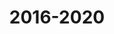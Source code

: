 ---
title: 2016-2020
image: /images/about/timeline-image-2.png
headless: true
milestones:
  - OCW becomes the most-subscribed .edu channel on [YouTube](https://www.youtube.com/c/mitocw).
  - New [MIT Open Learning Library](https://openlearning.mit.edu/courses-programs/open-learning-library) launches in 2019, offering new, self-paced learning options complementing OCW and MITx.
  - "[Chalk Radio podcast](https://chalk-radio.simplecast.com/) launches in February 2020."
  - OCW supports learners around the world as the COVID-19 pandemic disrupts education.
---